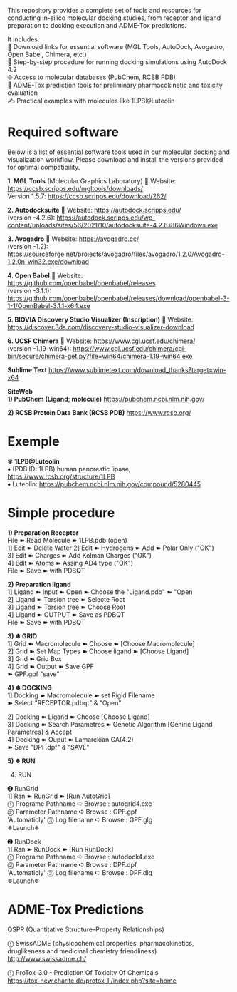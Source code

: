 This repository provides a complete set of tools and resources for conducting in-silico molecular docking studies, from receptor and ligand preparation to docking execution and ADME-Tox predictions.

It includes:  
🔧 Download links for essential software (MGL Tools, AutoDock, Avogadro, Open Babel, Chimera, etc.)  
📄 Step-by-step procedure for running docking simulations using AutoDock 4.2  
🌐 Access to molecular databases (PubChem, RCSB PDB)  
🧪 ADME-Tox prediction tools for preliminary pharmacokinetic and toxicity evaluation  
✍️ Practical examples with molecules like 1LPB@Luteolin
  
  
# Required software
Below is a list of essential software tools used in our molecular docking and visualization workflow. Please download and install the versions provided for optimal compatibility.



__1. MGL Tools__ (Molecular Graphics Laboratory)
   🔗 Website: https://ccsb.scripps.edu/mgltools/downloads/   
Version 1.5.7:  https://ccsb.scripps.edu/download/262/  


  
__2. Autodocksuite__ 
   🔗 Website:  https://autodock.scripps.edu/  
(version -4.2.6):  https://autodock.scripps.edu/wp-content/uploads/sites/56/2021/10/autodocksuite-4.2.6.i86Windows.exe  


__3. Avogadro__
   🔗 Website: https://avogadro.cc/  
(version -1.2):  https://sourceforge.net/projects/avogadro/files/avogadro/1.2.0/Avogadro-1.2.0n-win32.exe/download  
  

__4. Open Babel__
   🔗 Website: https://github.com/openbabel/openbabel/releases  
(version -3.1.1): https://github.com/openbabel/openbabel/releases/download/openbabel-3-1-1/OpenBabel-3.1.1-x64.exe  


__5. BIOVIA Discovery Studio Visualizer (Inscription)__
   🔗 Website: https://discover.3ds.com/discovery-studio-visualizer-download  



__6. UCSF Chimera__
   🔗 Website: https://www.cgl.ucsf.edu/chimera/  
(version -1.19-win64): https://www.cgl.ucsf.edu/chimera/cgi-bin/secure/chimera-get.py?file=win64/chimera-1.19-win64.exe  


__Sublime Text__
https://www.sublimetext.com/download_thanks?target=win-x64  
  
__SiteWeb__  
__1)  PubChem (Ligand; molecule)__
https://pubchem.ncbi.nlm.nih.gov/  
  
__2)  RCSB Protein Data Bank (RCSB PDB)__
https://www.rcsb.org/ 


# Exemple  
✾ __1LPB@Luteolin__   
    ♦ (PDB ID: 1LPB) human pancreatic lipase; https://www.rcsb.org/structure/1LPB  
    ♦ Luteolin: https://pubchem.ncbi.nlm.nih.gov/compound/5280445  

# Simple procedure
__1) Preparation Receptor__  
   File ➽ Read Molecule ➽ 1LPB.pdb (open)  
1]	Edit ➽ Delete Water
2]	Edit ➽ Hydrogens  ➽ Add  ➽ Polar Only ("OK")  
3]	Edit ➽ Charges    ➽ Add Kolman Charges  ("OK")  
4]	Edit ➽ Atoms      ➽ Assing AD4 type  ("OK")  
           File ➽ Save ➽ with PDBQT



__2) Preparation ligand__  
1]	Ligand ➽ Input ➽ Open ➽ Choose the  "Ligand.pdb" ➽ "Open  
2]	Ligand ➽ Torsion tree ➽ Selecte Root  
3]	Ligand ➽ Torsion tree ➽ Choose Root  
4]	Ligand ➽ OUTPUT ➽ Save as PDBQT  
            File ➽ Save ➽ with PDBQT

  
__3) ❄ GRID__  
1]	Grid ➽ Macromolecule ➽ Choose ➽ [Choose Macromolecule]  
2]	Grid ➽ Set Map Types ➽ Choose ligand ➽ [Choose Ligand]  
3]	Grid ➽ Grid Box  
4]	Grid ➽ Output ➽ Save GPF  
➽ GPF.gpf  "save"


__4) ❄ DOCKING__  
1]	Docking ➽ Macromolecule ➽ set Rigid Filename  
                    ➽ Select "RECEPTOR.pdbqt" & "Open"  

2]	Docking ➽ Ligand ➽ Choose
			 [Choose Ligand]  
    3]	Docking ➽ Search Parametres ➽ Genetic Algorithm
					[Geniric Ligand Parametres] & Accept  
     4]	Docking ➽ Ouput ➽ Lamarckian GA(4.2)  
     ➽ Save "DPF.dpf" & "SAVE"

__5) ❄  RUN__  

  4) RUN
  
  ➊ RunGrid  
  1]	Ran ➽ RunGrid ➽ [Run AutoGrid]  
  ⓵   Programe Pathname   ➪ Browse : autogrid4.exe  
  ⓶   Parameter Pathname  ➪ Browse : GPF.gpf  
  'Automaticly'     ⓷   Log filename  ➪ Browse : GPF.glg  		       
❄Launch❄  

  
➋ RunDock  
1]   Ran ➽ RunDock ➽ [Run RunDock]  
⓵   Programe Pathname   ➪ Browse : autodock4.exe  
⓶   Parameter Pathname  ➪ Browse : DPF.dpf  
'Automaticly'      ⓷   Log filename  ➪ Browse : DPF.dlg  
❄Launch❄  

# ADME-Tox Predictions  
  QSPR (Quantitative Structure–Property Relationships)  
    
⓵ SwissADME (physicochemical properties, pharmacokinetics, druglikeness and medicinal chemistry friendliness)  
http://www.swissadme.ch/  

⓵ ProTox-3.0 - Prediction Of Toxicity Of Chemicals  
https://tox-new.charite.de/protox_II/index.php?site=home



